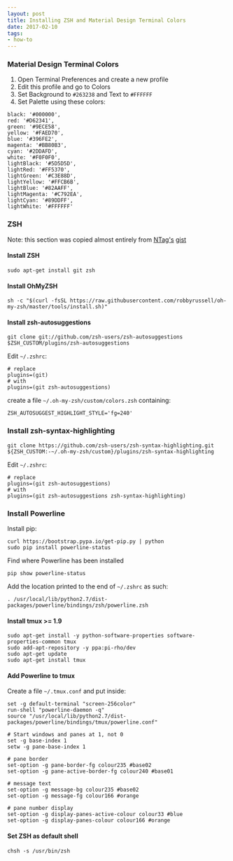```yaml
---
layout: post
title: Installing ZSH and Material Design Terminal Colors
date: 2017-02-10
tags:
- how-to
---
```


### Material Design Terminal Colors

1. Open Terminal Preferences and create a new profile
2. Edit this profile and go to Colors
3. Set Background to `#263238` and Text to `#FFFFFF`
4. Set Palette using these colors:

```
black: '#000000',
red: '#D62341',
green: '#9ECE58',
yellow: '#FAED70',
blue: '#396FE2',
magenta: '#BB80B3',
cyan: '#2DDAFD',
white: '#F0F0F0',
lightBlack: '#5D5D5D',
lightRed: '#FF5370',
lightGreen: '#C3E88D',
lightYellow: '#FFCB6B',
lightBlue: '#82AAFF',
lightMagenta: '#C792EA',
lightCyan: '#89DDFF',
lightWhite: '#FFFFFF'
```

### ZSH

Note: this section was copied almost entirely from [NTag's](https://github.com/NTag) [gist](https://gist.github.com/NTag/39a27aea87aeabe54c09)


#### Install ZSH

```
sudo apt-get install git zsh
```

#### Install OhMyZSH

```
sh -c "$(curl -fsSL https://raw.githubusercontent.com/robbyrussell/oh-my-zsh/master/tools/install.sh)"
```

#### Install zsh-autosuggestions

```
git clone git://github.com/zsh-users/zsh-autosuggestions $ZSH_CUSTOM/plugins/zsh-autosuggestions
```

Edit `~/.zshrc`:

```
# replace
plugins=(git)
# with
plugins=(git zsh-autosuggestions)
```

create a file `~/.oh-my-zsh/custom/colors.zsh` containing:

```
ZSH_AUTOSUGGEST_HIGHLIGHT_STYLE='fg=240'
```

### Install zsh-syntax-highlighting

```
git clone https://github.com/zsh-users/zsh-syntax-highlighting.git ${ZSH_CUSTOM:-~/.oh-my-zsh/custom}/plugins/zsh-syntax-highlighting
```

Edit `~/.zshrc`:

```
# replace
plugins=(git zsh-autosuggestions)
# with
plugins=(git zsh-autosuggestions zsh-syntax-highlighting)
```

### Install Powerline

Install pip:

```
curl https://bootstrap.pypa.io/get-pip.py | python
sudo pip install powerline-status
```
Find where Powerline has been installed

```
pip show powerline-status
```

Add the location printed to the end of `~/.zshrc` as such:

```
. /usr/local/lib/python2.7/dist-packages/powerline/bindings/zsh/powerline.zsh
```

#### Install tmux >= 1.9

```
sudo apt-get install -y python-software-properties software-properties-common tmux
sudo add-apt-repository -y ppa:pi-rho/dev
sudo apt-get update
sudo apt-get install tmux
```

#### Add Powerline to tmux

Create a file `~/.tmux.conf` and put inside:

```
set -g default-terminal "screen-256color"
run-shell "powerline-daemon -q"
source "/usr/local/lib/python2.7/dist-packages/powerline/bindings/tmux/powerline.conf"

# Start windows and panes at 1, not 0
set -g base-index 1
setw -g pane-base-index 1

# pane border
set-option -g pane-border-fg colour235 #base02
set-option -g pane-active-border-fg colour240 #base01

# message text
set-option -g message-bg colour235 #base02
set-option -g message-fg colour166 #orange

# pane number display
set-option -g display-panes-active-colour colour33 #blue
set-option -g display-panes-colour colour166 #orange
```

#### Set ZSH as default shell

```
chsh -s /usr/bin/zsh
```
